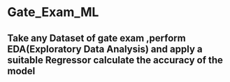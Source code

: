 # Gate_Exam_ML
## Take any Dataset of gate exam  ,perform EDA(Exploratory Data Analysis) and apply a suitable Regressor calculate the accuracy of the model
